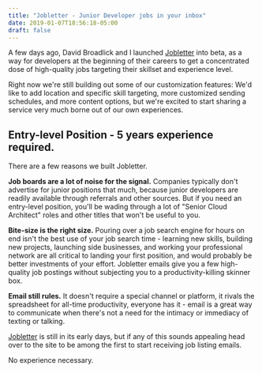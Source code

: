 ```yaml
---
title: "Jobletter - Junior Developer jobs in your inbox"
date: 2019-01-07T18:56:18-05:00
draft: false
---
```


A few days ago, David Broadlick and I launched [Jobletter](https://jobletter.io) into beta, as a way for developers at the beginning of their careers to get a concentrated dose of high-quality jobs targeting their skillset and experience level.

Right now we're still building out some of our customization features: We'd like to add location and specific skill targeting, more customized sending schedules, and more content options, but we're excited to start sharing a service very much borne out of our own experiences.

## Entry-level Position - 5 years experience required.

There are a few reasons we built Jobletter.

**Job boards are a lot of noise for the signal.**
Companies typically don't advertise for junior positions that much, because junior developers are readily available through referrals and other sources. But if you need an entry-level position, you'll be wading through a lot of "Senior Cloud Architect" roles and other titles that won't be useful to you.

**Bite-size is the right size.**
Pouring over a job search engine for hours on end isn't the best use of your job search time - learning new skills, building new projects, launching side businesses, and working your professional network are all critical to landing your first position, and would probably be better investments of your effort. Jobletter emails give you a few high-quality job postings without subjecting you to a productivity-killing skinner box. 

**Email still rules.**
It doesn't require a special channel or platform, it rivals the spreadsheet for all-time productivity, everyone has it - email is a great way to communicate when there's not a need for the intimacy or immediacy of texting or talking.

[Jobletter](https://jobletter.io) is still in its early days, but if any of this sounds appealing head over to the site to be among the first to start receiving job listing emails.

No experience necessary.

